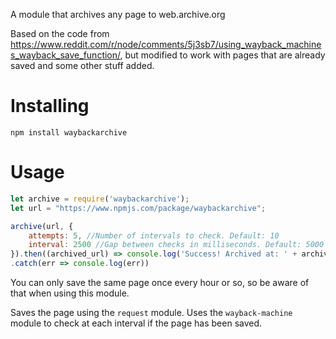 A module that archives any page to web.archive.org

Based on the code from https://www.reddit.com/r/node/comments/5j3sb7/using_wayback_machines_wayback_save_function/, but modified to work with pages that are already saved and some other stuff added.


# Installing
```npm install waybackarchive```

# Usage
```javascript
let archive = require('waybackarchive');
let url = "https://www.npmjs.com/package/waybackarchive";

archive(url, {
    attempts: 5, //Number of intervals to check. Default: 10
    interval: 2500 //Gap between checks in milliseconds. Default: 5000
}).then((archived_url) => console.log('Success! Archived at: ' + archived_url))
.catch(err => console.log(err))
```

You can only save the same page once every hour or so, so be aware of that when using this module.

Saves the page using the `request` module.
Uses the `wayback-machine` module to check at each interval if the page has been saved.